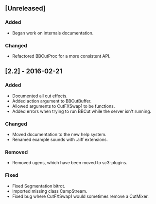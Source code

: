 ## [Unreleased]

### Added
- Began work on internals documentation.

### Changed
- Refactored BBCutProc for a more consistent API.

## [2.2] - 2016-02-21

### Added
- Documented all cut effects.
- Added action argument to BBCutBuffer.
- Allowed arguments to CutFXSwap1 to be functions.
- Added errors when trying to run BBCut while the server isn't running.

### Changed
- Moved documentation to the new help system.
- Renamed example sounds with .aiff extensions.

### Removed
- Removed ugens, which have been moved to sc3-plugins.

### Fixed
- Fixed Segmentation bitrot.
- Imported missing class CampStream.
- Fixed bug where CutFXSwap1 would sometimes remove a CutMixer.